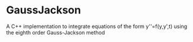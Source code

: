 # GaussJackson
A C++ implementation to integrate equations of the form y''=f(y,y',t) using the eighth order Gauss-Jackson method 
